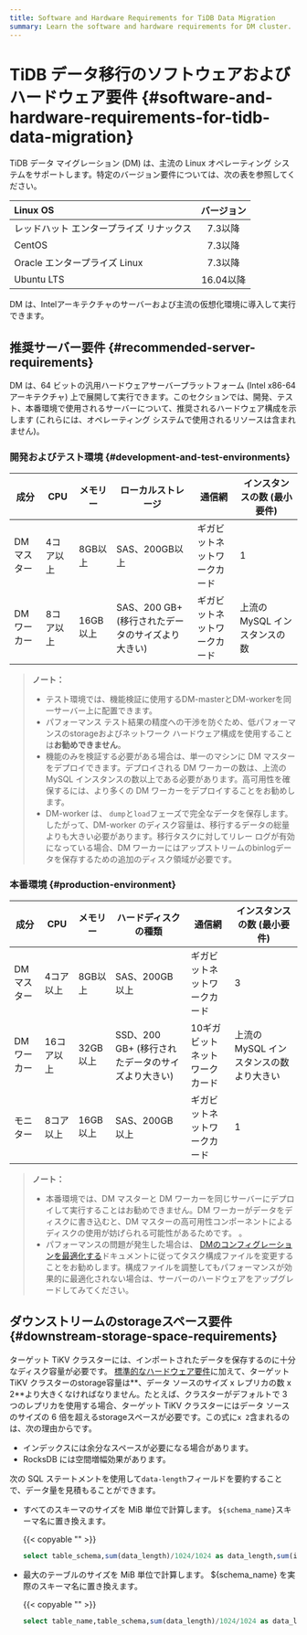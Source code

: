 ```yaml
---
title: Software and Hardware Requirements for TiDB Data Migration
summary: Learn the software and hardware requirements for DM cluster.
---
```


# TiDB データ移行のソフトウェアおよびハードウェア要件 {#software-and-hardware-requirements-for-tidb-data-migration}

TiDB データ マイグレーション (DM) は、主流の Linux オペレーティング システムをサポートします。特定のバージョン要件については、次の表を参照してください。

| Linux OS              |  バージョン  |
| :-------------------- | :-----: |
| レッドハット エンタープライズ リナックス |  7.3以降  |
| CentOS                |  7.3以降  |
| Oracle エンタープライズ Linux |  7.3以降  |
| Ubuntu LTS            | 16.04以降 |

DM は、Intelアーキテクチャのサーバーおよび主流の仮想化環境に導入して実行できます。

## 推奨サーバー要件 {#recommended-server-requirements}

DM は、64 ビットの汎用ハードウェアサーバープラットフォーム (Intel x86-64アーキテクチャ) 上で展開して実行できます。このセクションでは、開発、テスト、本番環境で使用されるサーバーについて、推奨されるハードウェア構成を示します (これらには、オペレーティング システムで使用されるリソースは含まれません)。

### 開発およびテスト環境 {#development-and-test-environments}

| 成分     | CPU   | メモリー   | ローカルストレージ                       | 通信網            | インスタンスの数 (最小要件)    |
| ------ | ----- | ------ | ------------------------------- | -------------- | ------------------ |
| DMマスター | 4コア以上 | 8GB以上  | SAS、200GB以上                     | ギガビットネットワークカード | 1                  |
| DMワーカー | 8コア以上 | 16GB以上 | SAS、200 GB+ (移行されたデータのサイズより大きい) | ギガビットネットワークカード | 上流の MySQL インスタンスの数 |

> **ノート：**
>
> -   テスト環境では、機能検証に使用するDM-masterとDM-workerを同一サーバー上に配置できます。
> -   パフォーマンス テスト結果の精度への干渉を防ぐため、低パフォーマンスのstorageおよびネットワーク ハードウェア構成を使用することは**お勧めできません**。
> -   機能のみを検証する必要がある場合は、単一のマシンに DM マスターをデプロイできます。デプロイされる DM ワーカーの数は、上流の MySQL インスタンスの数以上である必要があります。高可用性を確保するには、より多くの DM ワーカーをデプロイすることをお勧めします。
> -   DM-worker は、 `dump`と`load`フェーズで完全なデータを保存します。したがって、DM-worker のディスク容量は、移行するデータの総量よりも大きい必要があります。移行タスクに対してリレー ログが有効になっている場合、DM ワーカーにはアップストリームのbinlogデータを保存するための追加のディスク領域が必要です。

### 本番環境 {#production-environment}

| 成分     | CPU    | メモリー   | ハードディスクの種類                      | 通信網              | インスタンスの数 (最小要件)         |
| ------ | ------ | ------ | ------------------------------- | ---------------- | ----------------------- |
| DMマスター | 4コア以上  | 8GB以上  | SAS、200GB以上                     | ギガビットネットワークカード   | 3                       |
| DMワーカー | 16コア以上 | 32GB以上 | SSD、200 GB+ (移行されたデータのサイズより大きい) | 10ギガビットネットワークカード | 上流の MySQL インスタンスの数より大きい |
| モニター   | 8コア以上  | 16GB以上 | SAS、200GB以上                     | ギガビットネットワークカード   | 1                       |

> **ノート：**
>
> -   本番環境では、DM マスターと DM ワーカーを同じサーバーにデプロイして実行することはお勧めできません。DM ワーカーがデータをディスクに書き込むと、DM マスターの高可用性コンポーネントによるディスクの使用が妨げられる可能性があるためです。 。
> -   パフォーマンスの問題が発生した場合は、 [DMのコンフィグレーションを最適化する](/dm/dm-tune-configuration.md)ドキュメントに従ってタスク構成ファイルを変更することをお勧めします。構成ファイルを調整してもパフォーマンスが効果的に最適化されない場合は、サーバーのハードウェアをアップグレードしてみてください。

## ダウンストリームのstorageスペース要件 {#downstream-storage-space-requirements}

ターゲット TiKV クラスターには、インポートされたデータを保存するのに十分なディスク容量が必要です。 [標準的なハードウェア要件](/hardware-and-software-requirements.md)に加えて、ターゲット TiKV クラスターのstorage容量は**、データ ソースのサイズ x レプリカの数 x 2**より大きくなければなりません。たとえば、クラスターがデフォルトで 3 つのレプリカを使用する場合、ターゲット TiKV クラスターにはデータ ソースのサイズの 6 倍を超えるstorageスペースが必要です。この式に`x 2`含まれるのは、次の理由からです。

-   インデックスには余分なスペースが必要になる場合があります。
-   RocksDB には空間増幅効果があります。

次の SQL ステートメントを使用して`data-length`フィールドを要約することで、データ量を見積もることができます。

-   すべてのスキーマのサイズを MiB 単位で計算します。 `${schema_name}`スキーマ名に置き換えます。

    {{< copyable "" >}}

    ```sql
    select table_schema,sum(data_length)/1024/1024 as data_length,sum(index_length)/1024/1024 as index_length,sum(data_length+index_length)/1024/1024 as sum from information_schema.tables where table_schema = "${schema_name}" group by table_schema;
    ```

-   最大のテーブルのサイズを MiB 単位で計算します。 ${schema_name} を実際のスキーマ名に置き換えます。

    {{< copyable "" >}}

    ```sql
    select table_name,table_schema,sum(data_length)/1024/1024 as data_length,sum(index_length)/1024/1024 as index_length,sum(data_length+index_length)/1024/1024 as sum from information_schema.tables where table_schema = "${schema_name}" group by table_name,table_schema order by sum desc limit 5;
    ```
